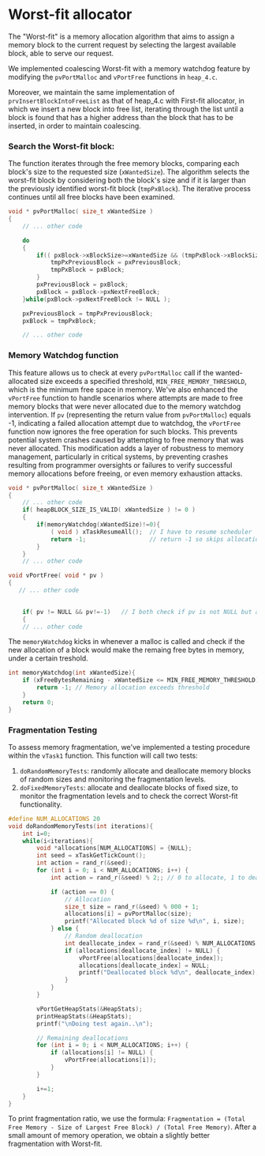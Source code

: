 # Worst-fit allocator
The "Worst-fit" is a memory allocation algorithm that aims to assign a memory block to the current request by selecting the largest available block, able to serve our request. 

We implemented coalescing Worst-fit with a memory watchdog feature by modifying the `pvPortMalloc` and `vPortFree` functions in `heap_4.c`.

Moreover, we maintain the same implementation of `prvInsertBlockIntoFreeList` as that of heap_4.c with First-fit allocator, in which we insert a new block into free list, iterating through the list until a block is found that has a higher address than the block that has to be inserted, in order to maintain coalescing.

### Search the Worst-fit block:

The function iterates through the free memory blocks, comparing each block's size to the requested size (`xWantedSize`). The algorithm selects the worst-fit block by considering both the block's size and if it is larger than the previously identified worst-fit block (`tmpPxBlock`). The iterative process continues until all free blocks have been examined.

```c
void * pvPortMalloc( size_t xWantedSize )
{
    // ... other code

    do
    {
        if(( pxBlock->xBlockSize>=xWantedSize && (tmpPxBlock->xBlockSize < pxBlock->xBlockSize || tmpPxBlock==NULL ))){ // if i-th block can contain wantedsize and it's smaller than previously saved one, then
            tmpPxPreviousBlock = pxPreviousBlock;
            tmpPxBlock = pxBlock;
        }
        pxPreviousBlock = pxBlock;
        pxBlock = pxBlock->pxNextFreeBlock;
    }while(pxBlock->pxNextFreeBlock != NULL );

    pxPreviousBlock = tmpPxPreviousBlock;
    pxBlock = tmpPxBlock;

    // ... other code
```

### Memory Watchdog function

This feature allows us to check at every `pvPortMalloc` call if the wanted-allocated size exceeds a specified threshold, `MIN_FREE_MEMORY_THRESHOLD`, which is the minimum free space in memory. We've also enhanced the `vPortFree` function to handle scenarios where attempts are made to free memory blocks that were never allocated due to the memory watchdog intervention.
If `pv` (representing the return value from `pvPortMalloc`) equals -1, indicating a failed allocation attempt due to watchdog, the `vPortFree` function now ignores the free operation for such blocks. This prevents potential system crashes caused by attempting to free memory that was never allocated.
This modification adds a layer of robustness to memory management, particularly in critical systems, by preventing crashes resulting from programmer oversights or failures to verify successful memory allocations before freeing, or even memory exhaustion attacks.

```c
void * pvPortMalloc( size_t xWantedSize )
{
    // ... other code
    if( heapBLOCK_SIZE_IS_VALID( xWantedSize ) != 0 )
    {
        if(memoryWatchdog(xWantedSize)!=0){
            ( void ) xTaskResumeAll();  // I have to resume scheduler
            return -1;                  // return -1 so skips allocation, to signal that watchdog kicked in so malloc failed
        }
    }
    // ... other code
```

```c
void vPortFree( void * pv )
{
   // ... other code
    

    if( pv != NULL && pv!=-1)   // I both check if pv is not NULL but also if not -1 since can be -1 if set by the memoryWatchdog. this way we avoid that the system crashes if some user is not checking the block address to free
    {
    // ... other code
```

The `memoryWatchdog` kicks in whenever a malloc is called and check if the new allocation of a block would make the remaing free bytes in memory, under a certain treshold.
```c
int memoryWatchdog(int xWantedSize){
    if (xFreeBytesRemaining - xWantedSize <= MIN_FREE_MEMORY_THRESHOLD){
        return -1; // Memory allocation exceeds threshold
    }
    return 0;
}
```

### Fragmentation Testing

To assess memory fragmentation, we've implemented a testing procedure within the `vTask1` function. This function will call two tests:
1) `doRandomMemoryTests`: randomly allocate and deallocate memory blocks of random sizes and monitoring the fragmentation levels.
2) `doFixedMemoryTests`: allocate and deallocate blocks of fixed size, to monitor the fragmentation levels and to check the correct Worst-fit functionality.

```c
#define NUM_ALLOCATIONS 20
void doRandomMemoryTests(int iterations){
	int i=0;
	while(i<iterations){
		void *allocations[NUM_ALLOCATIONS] = {NULL};
		int seed = xTaskGetTickCount();
		int action = rand_r(&seed);
		for (int i = 0; i < NUM_ALLOCATIONS; i++) {
			int action = rand_r(&seed) % 2;; // 0 to allocate, 1 to deallocate

			if (action == 0) {
				// Allocation
				size_t size = rand_r(&seed) % 000 + 1;
				allocations[i] = pvPortMalloc(size);
				printf("Allocated block %d of size %d\n", i, size);
			} else {
				// Random deallocation
				int deallocate_index = rand_r(&seed) % NUM_ALLOCATIONS;
				if (allocations[deallocate_index] != NULL) {
					vPortFree(allocations[deallocate_index]);
					allocations[deallocate_index] = NULL;
					printf("Deallocated block %d\n", deallocate_index);
				}
			}
		}

		vPortGetHeapStats(&HeapStats);
		printHeapStats(&HeapStats);
		printf("\nDoing test again..\n");

		// Remaining deallocations
		for (int i = 0; i < NUM_ALLOCATIONS; i++) {
			if (allocations[i] != NULL) {
				vPortFree(allocations[i]);
			}
		}

		i+=1;
	}
}
```

To print fragmentation ratio, we use the formula:
`Fragmentation = (Total Free Memory - Size of Largest Free Block) / (Total Free Memory)`.
After a small amount of memory operation, we obtain a slightly better fragmentation with Worst-fit.